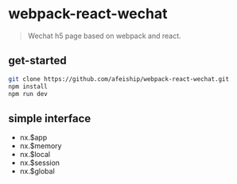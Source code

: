 # webpack-react-wechat
> Wechat h5 page based on webpack and react.

## get-started
```bash
git clone https://github.com/afeiship/webpack-react-wechat.git
npm install
npm run dev
```

## simple interface
- nx.\$app
- nx.\$memory
- nx.\$local
- nx.\$session
- nx.\$global
